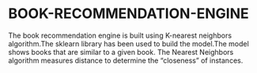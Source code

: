 # BOOK-RECOMMENDATION-ENGINE
The book recommendation engine is built using K-nearest neighbors algorithm.The sklearn library has been used to build the model.The model shows books that are similar to a given book. The Nearest Neighbors algorithm measures distance to determine the “closeness” of instances.
